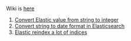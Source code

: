 Wiki is [here](https://github.com/andrepopoff/elastic_tools/wiki)

1. [Convert Elastic value from string to integer](https://github.com/andrepopoff/elastic_tools/wiki/Convert-Elastic-value-from-string-to-integer)
2. [Convert string to date format in Elasticsearch](https://github.com/andrepopoff/elastic_tools/wiki/Convert-string-to-date-format-in-Elasticsearch)
3. [Elastic reindex a lot of indices](https://github.com/andrepopoff/elastic_tools/wiki/Elastic-reindex-a-lot-of-indices)
